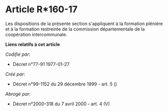 # Article R*160-17

Les dispositions de la présente section s'appliquent à la formation plénière et à la formation restreinte de la commission
départementale de la coopération intercommunale.

**Liens relatifs à cet article**

_Codifié par_:

  - Décret n°77-91 1977-01-27

_Créé par_:

  - Décret n°99-1152 du 29 décembre 1999 - art. 5 ()

_Abrogé par_:

  - Décret n°2000-318 du 7 avril 2000 - art. 4 (V)
